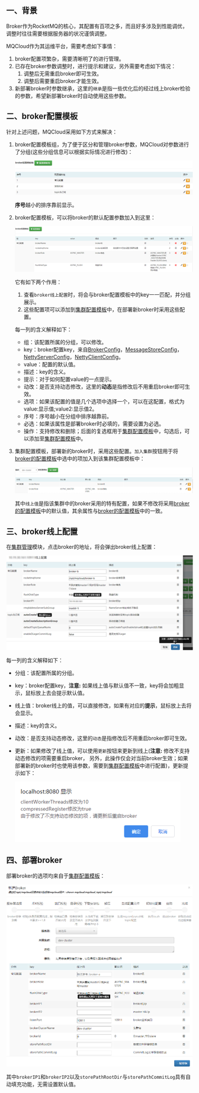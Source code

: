 ## 一、<span id="background">背景</span>

Broker作为RocketMQ的核心，其配置有百项之多，而且好多涉及到性能调优，调整时往往需要根据服务器的状况谨慎调整。

MQCloud作为其运维平台，需要考虑如下事情：

1. broker配置项繁杂，需要清晰明了的进行管理。
2. 已存在broker参数调整时，进行提示和建议，另外需要考虑如下情况：
   1. 调整后无需重启broker即可生效。
   2. 调整后需要重启broker才能生效。
3. 新部署broker时参数继承，这里的`继承`是指一些优化后的经过线上broker检验的参数，希望新部署broker时自动使用这些参数。

## 二、<span id="bkconfigTemplate">broker配置模板</span>

针对上述问题，MQCloud采用如下方式来解决：

1. broker配置模板组，为了便于区分和管理broker参数，MQCloud对参数进行了分组(这些分组信息可以根据实际情况进行修改)：

   ![](img/brokerConfigTemplateGroup.png)

   **序号**越小的排序靠前显示。

2. <span id="brokerConfigTemplate">broker配置模板</span>，可以将broker的默认配置参数加入到这里：

   ![](img/brokerConfigTemplate.png)

   它有如下两个作用：

   1. 查看`broker线上配置`时，将会与broker配置模板中的key一一匹配，并分组展示。
   2. 这些配置项可以添加到[集群配置模板](#clusterConfigTemplate)中，在部署新broker时采用这些配置。

   每一列的含义解释如下：

   - 组：该配置所属的分组，可以修改。
   - key：broker配置key，来自[BrokerConfig](https://github.com/apache/rocketmq/blob/master/common/src/main/java/org/apache/rocketmq/common/BrokerConfig.java)，[MessageStoreConfig](https://github.com/apache/rocketmq/blob/master/store/src/main/java/org/apache/rocketmq/store/config/MessageStoreConfig.java)，[NettyServerConfig](https://github.com/apache/rocketmq/blob/master/remoting/src/main/java/org/apache/rocketmq/remoting/netty/NettyServerConfig.java)，[NettyClientConfig](https://github.com/apache/rocketmq/blob/master/remoting/src/main/java/org/apache/rocketmq/remoting/netty/NettyClientConfig.java)。
   - value：配置的默认值。
   - 描述：key的含义。
   - 提示：对于如何配置value的一点提示。
   - 动改：是否支持动态修改，这里的**动态**是指修改后不用重启broker即可生效。
   - 选项：如果该配置的值是几个选项中选择一个，可以在这配置，格式为 value:显示值;value2:显示值2。
   - 序号：序号越小在分组中排序越靠前。
   - 必选：如果该属性是部署broker时必填的，需要设置为必选。
   - 操作：支持修改和删除；后面的复选框用于[集群配置模板](#clusterConfigTemplate)中，勾选后，可以添加至[集群配置模板](#clusterConfigTemplate)中。

3. <span id="clusterConfigTemplate">集群配置模板</span>，部署新的broker时，采用这些配置。`加入集群`按钮用于将[broker的配置模板](#brokerConfigTemplate)中选中的项加入到该集群配置模板中：

   ![](img/clusterConfigTemplate.png)

   其中`线上值`是指该集群中的broker采用的特有配置，如果不修改将采用[broker的配置模板](#brokerConfigTemplate)中的默认值，其余属性与[broker的配置模板](#brokerConfigTemplate)中的一致。

## 三、<span id="bkOnlineConfig">broker线上配置</span>

在[集群管理](/admin/cluster/list)模块，点击broker的地址，将会弹出broker线上配置：

![](img/brokerOnlineConfig.png)

每一列的含义解释如下：

- 分组：该配置所属的分组。

- key：broker配置key，**注意:** 如果线上值与默认值不一致，key将会加粗显示，鼠标放上去会提示默认值。

- 线上值：broker线上的值，可以直接修改，如果有对应的**提示**，鼠标放上去将会显示。

- 描述：key的含义。

- 动改：是否支持动态修改，这里的`动态`是指修改后不用重启broker即可生效。

- 更新：如果修改了线上值，可以使用`更新`按钮来更新到线上(**注意:** 修改不支持动态修改的项需要重启broker， 另外，此操作仅会对当前broker生效；如果部署新的broker时也使用该参数，需要到[集群配置模板](#clusterConfigTemplate)中进行配置)，更新提示如下：

  ![](img/updateOnlineValue.png)

## 四、<span id="deployBroker">部署broker</span>

部署broker的选项均来自于[集群配置模板](#clusterConfigTemplate)：

![](img/add_master.png)

其中`brokerIP1`和`brokerIP2`以及`storePathRootDir`与`storePathCommitLog`具有自动填充功能，无需设置默认值。